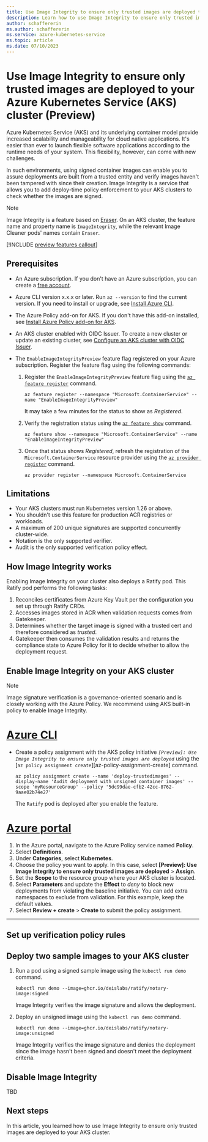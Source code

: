 ```yaml
---
title: Use Image Integrity to ensure only trusted images are deployed to your Azure Kubernetes Service (AKS) cluster
description: Learn how to use Image Integrity to ensure only trusted images are deployed to your Azure Kubernetes Service (AKS) cluster.
author: schaffererin
ms.author: schaffererin
ms.service: azure-kubernetes-service
ms.topic: article
ms.date: 07/10/2023
---
```


# Use Image Integrity to ensure only trusted images are deployed to your Azure Kubernetes Service (AKS) cluster (Preview)

Azure Kubernetes Service (AKS) and its underlying container model provide increased scalability and manageability for cloud native applications. It's easier than ever to launch flexible software applications according to the runtime needs of your system. This flexibility, however, can come with new challenges.  

In such environments, using signed container images can enable you to assure deployments are built from a trusted entity and verify images haven't been tampered with since their creation. Image Integrity is a service that allows you to add deploy-time policy enforcement to your AKS clusters to check whether the images are signed.

> [!NOTE]
> Image Integrity is a feature based on [Eraser](https://learn.microsoft.com/azure/aks/image-cleaner?tabs=azure-cli). On an AKS cluster, the feature name and property name is `ImageIntegrity`, while the relevant Image Cleaner pods' names contain `Eraser`.

[!INCLUDE [preview features callout](includes/preview/preview-callout.md)]

## Prerequisites

* An Azure subscription. If you don't have an Azure subscription, you can create a [free account](https://azure.microsoft.com/free).
* Azure CLI version x.x.x or later. Run `az --version` to find the current version. If you need to install or upgrade, see [Install Azure CLI](../../cli/azure/install-azure-cli.md).
* The Azure Policy add-on for AKS. If you don't have this add-on installed, see [Install Azure Policy add-on for AKS](../governance/policy/concepts/policy-for-kubernetes#install-azure-policy-add-on-for-aks).
* An AKS cluster enabled with OIDC Issuer. To create a new cluster or update an existing cluster, see [Configure an AKS cluster with OIDC Issuer](/cluster-configuration#oidc-issuer).
* The `EnableImageIntegrityPreview` feature flag registered on your Azure subscription. Register the feature flag using the following commands:
  
    1. Register the `EnableImageIntegrityPreview` feature flag using the [`az feature register`](https://learn.microsoft.com/cli/azure/feature?view=azure-cli-latest#az-feature-register) command.

        ```azurecli
        az feature register --namespace "Microsoft.ContainerService" --name "EnableImageIntegrityPreview"
        ```

        It may take a few minutes for the status to show as *Registered*.

    2. Verify the registration status using the [`az feature show`](https://learn.microsoft.com/cli/azure/feature?view=azure-cli-latest#az-feature-show) command.

        ```azurecli
        az feature show --namespace "Microsoft.ContainerService" --name "EnableImageIntegrityPreview"
        ```

    3. Once that status shows *Registered*, refresh the registration of the `Microsoft.ContainerService` resource provider using the [`az provider register`](https://learn.microsoft.com/cli/azure/provider?view=azure-cli-latest#az-provider-register) command.

        ```azurecli
        az provider register --namespace Microsoft.ContainerService
        ```

## Limitations

* Your AKS clusters must run Kubernetes version 1.26 or above.
* You shouldn't use this feature for production ACR registries or workloads.
* A maximum of 200 unique signatures are supported concurrently cluster-wide.
* Notation is the only supported verifier.
* Audit is the only supported verification policy effect.

## How Image Integrity works

Enabling Image Integrity on your cluster also deploys a Ratify pod. This Ratify pod performs the following tasks:

1. Reconciles certificates from Azure Key Vault per the configuration you set up through Ratify CRDs.
2. Accesses images stored in ACR when validation requests comes from Gatekeeper.
3. Determines whether the target image is signed with a trusted cert and therefore considered as *trusted*.
4. Gatekeeper then consumes the validation results and returns the compliance state to Azure Policy for it to decide whether to allow the deployment request.

## Enable Image Integrity on your AKS cluster

> [!NOTE]
> Image signature verification is a governance-oriented scenario and is closely working with the Azure Policy. We recommend using AKS built-in policy to enable Image Integrity.

# [Azure CLI](#tab/azure-cli)

* Create a policy assignment with the AKS policy initiative *`[Preview]: Use Image Integrity to ensure only trusted images are deployed`* using the [`az policy assignment create`][az-policy-assignment-create] command.

    ```azurecli-interactive
    az policy assignment create --name 'deploy-trustedimages' --display-name 'Audit deployment with unsigned container images' --scope 'myResourceGroup' --policy '5dc99dae-cfb2-42cc-8762-9aae02b74e27'
    ```

    The `Ratify` pod is deployed after you enable the feature.

# [Azure portal](#tab/azure-portal)

1. In the Azure portal, navigate to the Azure Policy service named **Policy**.
2. Select **Definitions**.
3. Under **Categories**, select **Kubernetes**.
4. Choose the policy you want to apply. In this case, select **[Preview]: Use Image Integrity to ensure only trusted images are deployed** > **Assign**.
5. Set the **Scope** to the resource group where your AKS cluster is located.
6. Select **Parameters** and update the **Effect** to *deny* to block new deployments from violating the baseline initiative. You can add extra namespaces to exclude from validation. For this example, keep the default values.
7. Select **Review + create** > **Create** to submit the policy assignment.

---

## Set up verification policy rules

## Deploy two sample images to your AKS cluster

1. Run a pod using a signed sample image using the `kubectl run demo` command.

    ```azurecli-interactive
    kubectl run demo --image=ghcr.io/deislabs/ratify/notary-image:signed 
    ```

    Image Integrity verifies the image signature and allows the deployment.

2. Deploy an unsigned image using the `kubectl run demo` command.

    ```azurecli-interactive
    kubectl run demo --image=ghcr.io/deislabs/ratify/notary-image:unsigned 
    ```

    Image Integrity verifies the image signature and denies the deployment since the image hasn't been signed and doesn't meet the deployment criteria.

## Disable Image Integrity

TBD

## Next steps

In this article, you learned how to use Image Integrity to ensure only trusted images are deployed to your AKS cluster.
